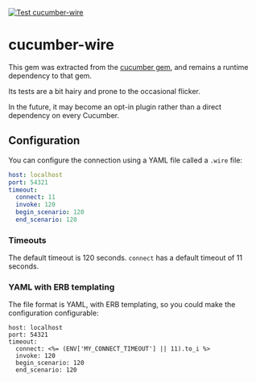[![Test cucumber-wire](https://github.com/cucumber/cucumber-ruby-wire/actions/workflows/cucumber-ruby-wire.yml/badge.svg)](https://github.com/cucumber/cucumber-ruby-wire/actions/workflows/cucumber-ruby-wire.yml)

# cucumber-wire

This gem was extracted from the [cucumber gem](https://github.com/cucumber/cucumber-ruby), and remains a runtime dependency to that gem.

Its tests are a bit hairy and prone to the occasional flicker.

In the future, it may become an opt-in plugin rather than a direct dependency on every Cucumber.

## Configuration

You can configure the connection using a YAML file called a `.wire` file:

```yaml
host: localhost
port: 54321
timeout:
  connect: 11
  invoke: 120
  begin_scenario: 120
  end_scenario: 120
```

### Timeouts

The default timeout is 120 seconds. `connect` has a default timeout of 11 seconds.

### YAML with ERB templating

The file format is YAML, with ERB templating, so you could make the configuration configurable:

```yaml,erb
host: localhost
port: 54321
timeout:
  connect: <%= (ENV['MY_CONNECT_TIMEOUT'] || 11).to_i %>
  invoke: 120
  begin_scenario: 120
  end_scenario: 120
```

